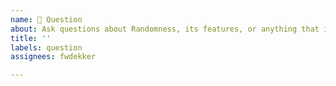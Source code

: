 ```yaml
---
name: 🙋‍ Question
about: Ask questions about Randomness, its features, or anything that is unclear
title: ''
labels: question
assignees: fwdekker

---
```

